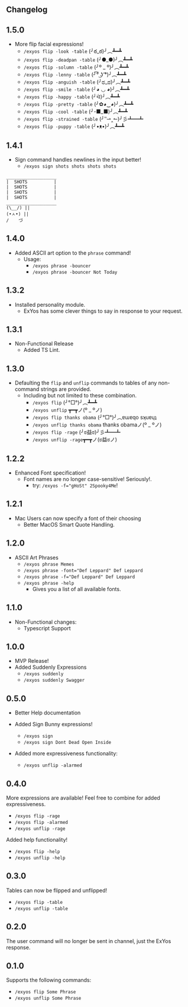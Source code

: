 Changelog
---
## 1.5.0

- More flip facial expressions!
    - `/exyos flip -look -table` (╯ఠ_ఠ)╯︵┻━┻
    - `/exyos flip -deadpan -table` (╯●_●)╯︵┻━┻
    - `/exyos flip -solumn -table` (╯º _ º)╯︵┻━┻
    - `/exyos flip -lenny -table` (╯͡° ͜ʖ ͡°)╯︵┻━┻
    - `/exyos flip -anguish -table` (╯ಥ_ಥ)╯︵┻━┻
    - `/exyos flip -smile -table` (╯◕ ◡ ◕)╯︵┻━┻
    - `/exyos flip -happy -table` (╯ᐛ)╯︵┻━┻
    - `/exyos flip -pretty -table` (╯✿◕‿◕)╯︵┻━┻
    - `/exyos flip -cool -table` (╯-■_■)╯︵┻━┻
    - `/exyos flip -strained -table` (╯‶⇀‸↼)╯彡┻━┻
    - `/exyos flip -puppy -table` (╯•ᴥ•)╯︵┻━┻

## 1.4.1

- Sign command handles newlines in the input better!
    - `/exyos sign shots
              shots
              shots
              shots`
 ```$xslt
___________________
|  SHOTS          |
|  SHOTS          |
|  SHOTS          |
|  SHOTS          |
___________________
 (\__/) ||
 (•ㅅ•) ||
 / 　 づ
```      
              

## 1.4.0

- Added ASCII art option to the `phrase` command!
  - Usage: 
    - `/exyos phrase -bouncer`
    - `/exyos phrase -bouncer Not Today`

## 1.3.2
- Installed personality module.
    - ExYos has some clever things to say in response to your request.

## 1.3.1
- Non-Functional Release
    - Added TS Lint.

## 1.3.0
- Defaulting the `flip` and `unflip` commands to tables of any non-command strings are provided.
    - Including but not limited to these combination.
        - `/exyos flip` (╯°□°)╯︵┻━┻
        - `/exyos unflip` ┳━┳ノ(º _ ºノ)
        - `/exyos flip thanks obama` (╯°□°)╯︵ɐɯɐqo sʞuɐɥʇ
        - `/exyos unflip thanks obama` thanks obamaノ(º _ ºノ)
        - `/exyos flip -rage` (╯ಠ益ಠ)╯彡┻━┻
        - `/exyos unflip -rage`┳━┳ノ(ಠ益ಠノ)

## 1.2.2

- Enhanced Font specification!
    - Font names are no longer case-sensitive! Seriously!.
        - try: `/exyos -f="gHoSt" 2Spooky4Me`!

## 1.2.1

- Mac Users can now specify a font of their choosing
    - Better MacOS Smart Quote Handling.

## 1.2.0
- ASCII Art Phrases
    - `/exyos phrase Memes`
    - `/exyos phrase -font="Def Leppard" Def Leppard`
    - `/exyos phrase -f="Def Leppard" Def Leppard`
    - `/exyos phrase -help`
        - Gives you a list of all available fonts.

## 1.1.0

- Non-Functional changes:
    - Typescript Support

## 1.0.0
- MVP Release!
- Added Suddenly Expressions
    - `/exyos suddenly`
    - `/exyos suddenly Swagger`

## 0.5.0
- Better Help documentation

- Added Sign Bunny expressions!
    - `/exyos sign`
    - `/exyos sign Dont Dead Open Inside`

- Added more expressiveness functionality:

    - `/exyos unflip -alarmed`


## 0.4.0
More expressions are available!
Feel free to combine for added expressiveness.

- `/exyos flip -rage`
- `/exyos flip -alarmed`
- `/exyos unflip -rage`

Added help functionality!

- `/exyos flip -help`
- `/exyos unflip -help`

## 0.3.0

Tables can now be flipped and unflipped!
- `/exyos flip -table`
- `/exyos unflip -table`

## 0.2.0

The user command will no longer be sent in channel, just the ExYos response.

## 0.1.0

Supports the following commands:
- `/exyos flip Some Phrase`
- `/exyos unflip Some Phrase`
